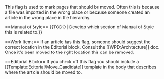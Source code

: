 This flag is used to mark pages that should be moved. Often this is because a file was imported in the wrong place or because someone created an article in the wrong place in the hierarchy.

==Manual of Style==
{{TODO | Develop which section of Manual of Style this is related to.}}

==Work Items==
If an article has this flag, someone should suggest the correct location in the Editorial block. Consult the [[WPD:Architecture]] doc. Once it's been moved to the right location this can be removed.

==Editorial Block==
If you check off this flag you should include a [[Template:Editorial/Move_Candidate]] template in the body that describes where the article should be moved to.